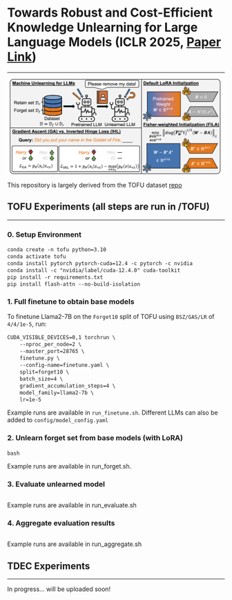# Towards Robust and Cost-Efficient Knowledge Unlearning for Large Language Models (ICLR 2025, [Paper Link](https://openreview.net/forum?id=1ExfUpmIW4))
---
![method](assets/method_illustration.png)

This repository is largely derived from the TOFU dataset [repo](https://github.com/locuslab/tofu)

## TOFU Experiments (all steps are run in /TOFU)
---

### 0. Setup Environment
```
conda create -n tofu python=3.10
conda activate tofu
conda install pytorch pytorch-cuda=12.4 -c pytorch -c nvidia
conda install -c "nvidia/label/cuda-12.4.0" cuda-toolkit
pip install -r requirements.txt
pip install flash-attn --no-build-isolation
```

### 1. Full finetune to obtain base models
To finetune Llama2-7B on the `Forget10` split of TOFU using `BSZ/GAS/LR` of `4/4/1e-5`, run:
```
CUDA_VISIBLE_DEVICES=0,1 torchrun \
    --nproc_per_node=2 \
    --master_port=28765 \
    finetune.py \
    --config-name=finetune.yaml \
    split=forget10 \
    batch_size=4 \
    gradient_accumulation_steps=4 \
    model_family=llama2-7b \
    lr=1e-5
```
Example runs are available in `run_finetune.sh`. Different LLMs can also be added to `config/model_config.yaml`

### 2. Unlearn forget set from base models (with LoRA)
```
bash 
```
Example runs are available in run_forget.sh.

### 3. Evaluate unlearned model
```
```
Example runs are available in run_evaluate.sh

### 4. Aggregate evaluation results
```
```
Example runs are available in run_aggregate.sh

## TDEC Experiments
---
In progress... will be uploaded soon!
